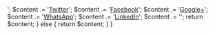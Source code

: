 <?php 

add_filter('the_content', 'my_social_sharing_btns');
function my_social_sharing_btns() {
  global $post;

  if(is_singular() || is_home()) {
    //Get values
    $url = urlencode(get_permalink());
    $title = str_replace(' ', '%20', get_the_title());

    //Create sharing URLs
    $twitter_url = 'https://twitter.com/intent/tweet?text=' . $title . '&amp;url=' . $url;
    $facebook_url = 'https://www.facebook.com/sharer/sharer.php?u=' . $url;
    $google_url = 'https://plus.google.com/share?url=' . $url;
    $wapp_url = 'whatsapp://send?text=' . $title . ' ' . $url;
    $linkedin_url = 'https://www.linkedin.com/shareArticle?mini=true&url=' . $url . '&amp;title=' . $title;

    //Add buttons to bottom of post/page
    $content .= '<div class="social-container">';
    $content .= '<a href="' . $twitter_url . '" target="_blank">Twitter</a>';
    $content .= '<a href="' . $facebook_url . '" target="_blank">Facebook</a>';
    $content .= '<a href="' . $google_url . '" target="_blank">Google+</a>';
    $content .= '<a href="' . $wapp_url . '" target="_blank">WhatsApp</a>';
    $content .= '<a href="' . $linkedin_url . '" target="_blank">LinkedIn</a>';
    $content .= '</div>';

    return $content;
  } else {
    return $content;
  }
}
